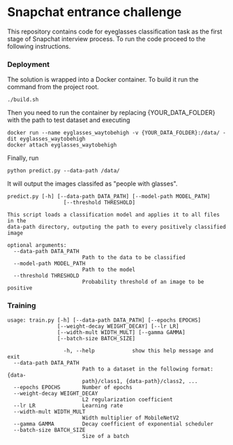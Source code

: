 # Snapchat entrance challenge

This repository contains code for eyeglasses classification task as the first stage of Snapchat interview process. To run the code proceed to the following instructions.

### Deployment

The solution is wrapped into a Docker container. To build it run the command from the project root.

```
./build.sh
```

Then you need to run the container by replacing {YOUR_DATA_FOLDER} with the path to test dataset and executing

```
docker run --name eyglasses_waytobehigh -v {YOUR_DATA_FOLDER}:/data/ -dit eyglasses_waytobehigh
docker attach eyglasses_waytobehigh
```

Finally, run

```
python predict.py --data-path /data/
```

It will output the images classifed as "people with glasses".

```
predict.py [-h] [--data-path DATA_PATH] [--model-path MODEL_PATH]
                  [--threshold THRESHOLD]

This script loads a classification model and applies it to all files in the
data-path directory, outputing the path to every positively classified image

optional arguments:
  --data-path DATA_PATH
                        Path to the data to be classified
  --model-path MODEL_PATH
                        Path to the model
  --threshold THRESHOLD
                        Probability threshold of an image to be positive
```

### Training

```
usage: train.py [-h] [--data-path DATA_PATH] [--epochs EPOCHS]
                [--weight-decay WEIGHT_DECAY] [--lr LR]
                [--width-mult WIDTH_MULT] [--gamma GAMMA]
                [--batch-size BATCH_SIZE]
                
                  -h, --help            show this help message and exit
  --data-path DATA_PATH
                        Path to a dataset in the following format: {data-
                        path}/class1, {data-path}/class2, ...
  --epochs EPOCHS       Number of epochs
  --weight-decay WEIGHT_DECAY
                        L2 regularization coefficient
  --lr LR               Learning rate
  --width-mult WIDTH_MULT
                        Width multiplier of MobileNetV2
  --gamma GAMMA         Decay coefficient of exponential scheduler
  --batch-size BATCH_SIZE
                        Size of a batch

```
